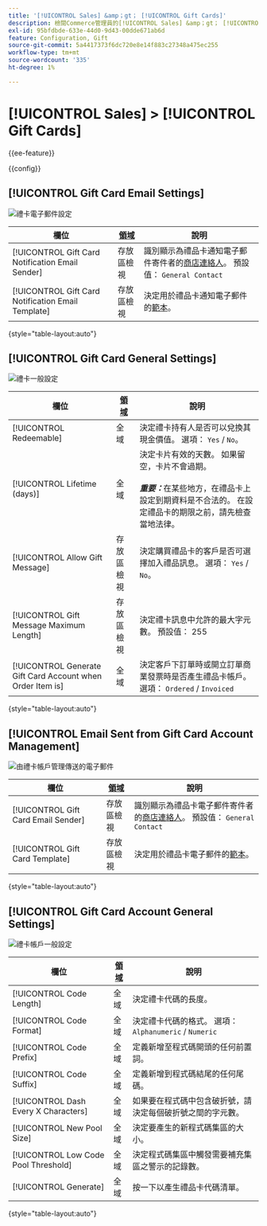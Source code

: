 ```yaml
---
title: '[!UICONTROL Sales] &amp；gt； [!UICONTROL Gift Cards]'
description: 檢閱Commerce管理員的[!UICONTROL Sales] &amp；gt； [!UICONTROL Gift Cards]頁面上的組態設定。
exl-id: 95bfdbde-633e-44d0-9d43-00dde671ab6d
feature: Configuration, Gift
source-git-commit: 5a4417373f6dc720e8e14f883c27348a475ec255
workflow-type: tm+mt
source-wordcount: '335'
ht-degree: 1%

---
```


# [!UICONTROL Sales] > [!UICONTROL Gift Cards]

{{ee-feature}}

{{config}}

## [!UICONTROL Gift Card Email Settings]

![禮卡電子郵件設定](./assets/gift-cards-gift-card-email-settings.png)<!-- zoom -->

<!-- [Gift Card Email Settings](https://experienceleague.adobe.com/zh-hant/docs/commerce-admin/stores-sales/point-of-purchase/gift-cards/product-gift-card-accounts#configure-gift-card-accounts) -->

| 欄位 | [領域](../../getting-started/websites-stores-views.md#scope-settings) | 說明 |
|--- |--- |--- |
| [!UICONTROL Gift Card Notification Email Sender] | 存放區檢視 | 識別顯示為禮品卡通知電子郵件寄件者的[商店連絡人](../../getting-started/store-details.md#store-email-addresses)。 預設值： `General Contact` |
| [!UICONTROL Gift Card Notification Email Template] | 存放區檢視 | 決定用於禮品卡通知電子郵件的[範本](../../systems/email-templates.md)。 |

{style="table-layout:auto"}

## [!UICONTROL Gift Card General Settings]

![禮卡一般設定](./assets/gift-cards-gift-card-general-settings.png)<!-- zoom -->

<!-- [Gift Card General Settings](https://experienceleague.adobe.com/zh-hant/docs/commerce-admin/stores-sales/point-of-purchase/gift-cards/product-gift-card-accounts#configure-gift-card-accounts) -->

| 欄位 | [領域](../../getting-started/websites-stores-views.md#scope-settings) | 說明 |
|--- |--- |--- |
| [!UICONTROL Redeemable] | 全域 | 決定禮卡持有人是否可以兌換其現金價值。 選項： `Yes` / `No`。 |
| [!UICONTROL Lifetime (days)] | 全域 | 決定卡片有效的天數。 如果留空，卡片不會過期。 <br/><br/>**_重要：_**&#x200B;在某些地方，在禮品卡上設定到期資料是不合法的。 在設定禮品卡的期限之前，請先檢查當地法律。 |
| [!UICONTROL Allow Gift Message] | 存放區檢視 | 決定購買禮品卡的客戶是否可選擇加入禮品訊息。 選項： `Yes` / `No`。 |
| [!UICONTROL Gift Message Maximum Length] | 存放區檢視 | 決定禮卡訊息中允許的最大字元數。 預設值： 255 |
| [!UICONTROL Generate Gift Card Account when Order Item is] | 全域 | 決定客戶下訂單時或開立訂單商業發票時是否產生禮品卡帳戶。 選項： `Ordered` / `Invoiced` |

{style="table-layout:auto"}

## [!UICONTROL Email Sent from Gift Card Account Management]

![由禮卡帳戶管理傳送的電子郵件](./assets/gift-cards-email-sent-from-account.png)<!-- zoom -->

<!-- [Email Sent from Gift Card Account Management](https://experienceleague.adobe.com/zh-hant/docs/commerce-admin/stores-sales/point-of-purchase/gift-cards/product-gift-card-accounts#configure-gift-card-accounts) -->

| 欄位 | [領域](../../getting-started/websites-stores-views.md#scope-settings) | 說明 |
|--- |--- |--- |
| [!UICONTROL Gift Card Email Sender] | 存放區檢視 | 識別顯示為禮品卡電子郵件寄件者的[商店連絡人](../../getting-started/store-details.md#store-email-addresses)。 預設值： `General Contact` |
| [!UICONTROL Gift Card Template] | 存放區檢視 | 決定用於禮品卡電子郵件的[範本](../../systems/email-templates.md)。 |

{style="table-layout:auto"}

## [!UICONTROL Gift Card Account General Settings]

![禮卡帳戶一般設定](./assets/gift-cards-gift-card-account-general-settings.png)<!-- zoom -->

<!-- [Gift Card Account General Settings](https://experienceleague.adobe.com/zh-hant/docs/commerce-admin/stores-sales/point-of-purchase/gift-cards/product-gift-card-accounts#configure-gift-card-accounts) -->

| 欄位 | [領域](../../getting-started/websites-stores-views.md#scope-settings) | 說明 |
|--- |--- |--- |
| [!UICONTROL Code Length] | 全域 | 決定禮卡代碼的長度。 |
| [!UICONTROL Code Format] | 全域 | 決定禮卡代碼的格式。 選項： `Alphanumeric` / `Numeric` |
| [!UICONTROL Code Prefix] | 全域 | 定義新增至程式碼開頭的任何前置詞。 |
| [!UICONTROL Code Suffix] | 全域 | 定義新增到程式碼結尾的任何尾碼。 |
| [!UICONTROL Dash Every X Characters] | 全域 | 如果要在程式碼中包含破折號，請決定每個破折號之間的字元數。 |
| [!UICONTROL New Pool Size] | 全域 | 決定要產生的新程式碼集區的大小。 |
| [!UICONTROL Low Code Pool Threshold] | 全域 | 決定程式碼集區中觸發需要補充集區之警示的記錄數。 |
| [!UICONTROL Generate] | 全域 | 按一下以產生禮品卡代碼清單。 |

{style="table-layout:auto"}
